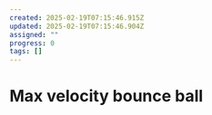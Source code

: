 ```yaml
---
created: 2025-02-19T07:15:46.915Z
updated: 2025-02-19T07:15:46.904Z
assigned: ""
progress: 0
tags: []
---
```


# Max velocity bounce ball
